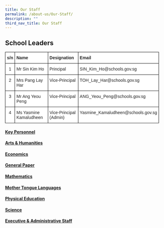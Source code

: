 ```yaml
---
title: Our Staff
permalink: /about-us/Our-Staff/
description: ""
third_nav_title: Our Staff
---
```

## School Leaders

<style type="text/css">
.tg  {border-collapse:collapse;border-spacing:0;}
.tg td{border-color:black;border-style:solid;border-width:1px;font-family:Arial, sans-serif;font-size:14px;
  overflow:hidden;padding:10px 5px;word-break:normal;}
.tg th{border-color:black;border-style:solid;border-width:1px;font-family:Arial, sans-serif;font-size:14px;
  font-weight:normal;overflow:hidden;padding:10px 5px;word-break:normal;}
.tg .tg-l2bf{background-color:#FFF;color:#222;font-weight:bold;text-align:left;vertical-align:top}
.tg .tg-4ufn{background-color:#FFF;color:#222;font-weight:bold;text-align:center;vertical-align:top}
.tg .tg-lygy{background-color:#FFF;color:#222;text-align:center;vertical-align:top}
.tg .tg-tsok{background-color:#FFF;color:#222;text-align:left;vertical-align:top}
</style>
<table class="tg">
<thead>
  <tr>
    <th class="tg-4ufn">s/n</th>
    <th class="tg-l2bf">Name</th>
    <th class="tg-l2bf">Designation</th>
    <th class="tg-l2bf">Email</th>
  </tr>
</thead>
<tbody>
  <tr>
    <td class="tg-lygy">1</td>
    <td class="tg-tsok">Mr Sin Kim Ho</td>
    <td class="tg-tsok">Principal</td>
    <td class="tg-tsok">SIN_Kim_Ho@schools.gov.sg</td>
  </tr>
  <tr>
    <td class="tg-lygy">2</td>
    <td class="tg-tsok">Mrs Pang Lay Har<br></td>
    <td class="tg-tsok">Vice-Principal<br></td>
    <td class="tg-tsok">TOH_Lay_Har@schools.gov.sg</td>
  </tr>
  <tr>
    <td class="tg-lygy">3</td>
    <td class="tg-tsok">Mr Ang Yeou Peng</td>
    <td class="tg-tsok">Vice-Principal</td>
    <td class="tg-tsok">ANG_Yeou_Peng@schools.gov.sg</td>
  </tr>
  <tr>
    <td class="tg-lygy">4</td>
    <td class="tg-tsok">Ms Yasmine Kamaludheen<br></td>
    <td class="tg-tsok">Vice-Principal (Admin)</td>
    <td class="tg-tsok">Yasmine_Kamaludheen@schools.gov.sg</td>
  </tr>
</tbody>
</table>

#### [Key Personnel](/files/About%20Us/Our%20Staff/TMJC%20Staff%20List_KeyPersonnel_030323.pdf)

#### [Arts &amp; Humanities](/files/About%20Us/Our%20Staff/tmjc%20staff%20list_artshumanities_040723.pdf)

#### [Economics](/files/About%20Us/Our%20Staff/tmjc%20staff%20list_econs_040723.pdf)

#### [General Paper](/files/About%20Us/Our%20Staff/tmjc%20staff%20list_gp_040723.pdf)

#### [Mathematics](/files/About%20Us/Our%20Staff/tmjc%20staff%20list_maths_040723.pdf)

#### [Mother Tongue Languages](/files/About%20Us/Our%20Staff/TMJC%20Staff%20List_MotherTongue_030323.pdf)

#### [Physical Education](/files/About%20Us/Our%20Staff/TMJC%20Staff%20List_PE_030323.pdf)

#### [Science](/files/About%20Us/Our%20Staff/tmjc%20staff%20list_science_040723.pdf)

#### [Executive &amp; Administrative Staff](/files/About%20Us/Our%20Staff/TMJC%20Staff%20List_EAS_030323.pdf)